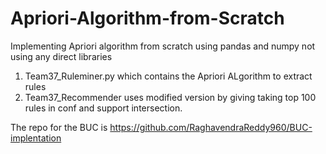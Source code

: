 # Apriori-Algorithm-from-Scratch
Implementing Apriori algorithm from scratch using pandas and numpy not using any direct libraries

1. Team37_Ruleminer.py which contains the Apriori ALgorithm to extract rules
2. Team37_Recommender uses modified version by giving taking top 100 rules in conf and support intersection.

The repo for the BUC is https://github.com/RaghavendraReddy960/BUC-implentation
